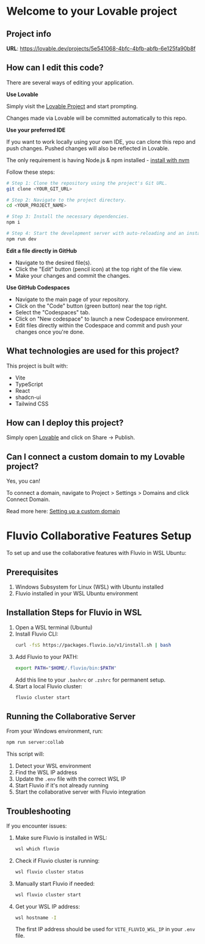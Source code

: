 # Welcome to your Lovable project

## Project info

**URL**: https://lovable.dev/projects/5e541068-4bfc-4bfb-abfb-6e125fa90b8f

## How can I edit this code?

There are several ways of editing your application.

**Use Lovable**

Simply visit the [Lovable Project](https://lovable.dev/projects/5e541068-4bfc-4bfb-abfb-6e125fa90b8f) and start prompting.

Changes made via Lovable will be committed automatically to this repo.

**Use your preferred IDE**

If you want to work locally using your own IDE, you can clone this repo and push changes. Pushed changes will also be reflected in Lovable.

The only requirement is having Node.js & npm installed - [install with nvm](https://github.com/nvm-sh/nvm#installing-and-updating)

Follow these steps:

```sh
# Step 1: Clone the repository using the project's Git URL.
git clone <YOUR_GIT_URL>

# Step 2: Navigate to the project directory.
cd <YOUR_PROJECT_NAME>

# Step 3: Install the necessary dependencies.
npm i

# Step 4: Start the development server with auto-reloading and an instant preview.
npm run dev
```

**Edit a file directly in GitHub**

- Navigate to the desired file(s).
- Click the "Edit" button (pencil icon) at the top right of the file view.
- Make your changes and commit the changes.

**Use GitHub Codespaces**

- Navigate to the main page of your repository.
- Click on the "Code" button (green button) near the top right.
- Select the "Codespaces" tab.
- Click on "New codespace" to launch a new Codespace environment.
- Edit files directly within the Codespace and commit and push your changes once you're done.

## What technologies are used for this project?

This project is built with:

- Vite
- TypeScript
- React
- shadcn-ui
- Tailwind CSS

## How can I deploy this project?

Simply open [Lovable](https://lovable.dev/projects/5e541068-4bfc-4bfb-abfb-6e125fa90b8f) and click on Share -> Publish.

## Can I connect a custom domain to my Lovable project?

Yes, you can!

To connect a domain, navigate to Project > Settings > Domains and click Connect Domain.

Read more here: [Setting up a custom domain](https://docs.lovable.dev/tips-tricks/custom-domain#step-by-step-guide)

# Fluvio Collaborative Features Setup

To set up and use the collaborative features with Fluvio in WSL Ubuntu:

## Prerequisites

1. Windows Subsystem for Linux (WSL) with Ubuntu installed
2. Fluvio installed in your WSL Ubuntu environment

## Installation Steps for Fluvio in WSL

1. Open a WSL terminal (Ubuntu)
2. Install Fluvio CLI:
   ```bash
   curl -fsS https://packages.fluvio.io/v1/install.sh | bash
   ```
3. Add Fluvio to your PATH:
   ```bash
   export PATH="$HOME/.fluvio/bin:$PATH"
   ```
   Add this line to your `.bashrc` or `.zshrc` for permanent setup.
4. Start a local Fluvio cluster:
   ```bash
   fluvio cluster start
   ```

## Running the Collaborative Server

From your Windows environment, run:

```bash
npm run server:collab
```

This script will:
1. Detect your WSL environment
2. Find the WSL IP address
3. Update the `.env` file with the correct WSL IP
4. Start Fluvio if it's not already running
5. Start the collaborative server with Fluvio integration

## Troubleshooting

If you encounter issues:

1. Make sure Fluvio is installed in WSL:
   ```bash
   wsl which fluvio
   ```

2. Check if Fluvio cluster is running:
   ```bash
   wsl fluvio cluster status
   ```

3. Manually start Fluvio if needed:
   ```bash
   wsl fluvio cluster start
   ```

4. Get your WSL IP address:
   ```bash
   wsl hostname -I
   ```
   The first IP address should be used for `VITE_FLUVIO_WSL_IP` in your `.env` file.
